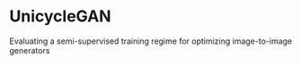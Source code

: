# UnicycleGAN
Evaluating a semi-supervised training regime for optimizing image-to-image generators
